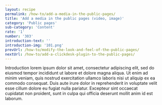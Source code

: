 ```yaml
---
layout: recipe
permalink: /how-to/add-a-media-in-the-public-pages/
title: 'Add a media in the public pages (video, image)'
category: 'Public pages'
sub-category: 'Content'
rate: '1'
number: '303'
introduction-text: ''
introduction-img: '101.png'
prevUrl: /how-to/modify-the-look-and-feel-of-the-public-pages/
nextUrl: /how-to/add-a-clickdesk-plugin-to-the-public-pages/
---
```


Introduction lorem ipsum dolor sit amet, consectetur adipiscing elit, sed do eiusmod tempor incididunt ut labore et dolore magna aliqua. Ut enim ad minim veniam, quis nostrud exercitation ullamco laboris nisi ut aliquip ex ea commodo consequat. Duis aute irure dolor in reprehenderit in voluptate velit esse cillum dolore eu fugiat nulla pariatur. Excepteur sint occaecat cupidatat non proident, sunt in culpa qui officia deserunt mollit anim id est laborum.

